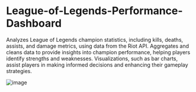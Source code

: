 # League-of-Legends-Performance-Dashboard
Analyzes League of Legends champion statistics, including kills, deaths, assists, and damage metrics, using data from the Riot API. Aggregates and cleans data to provide insights into champion performance, helping players identify strengths and weaknesses. Visualizations, such as bar charts, assist players in making informed decisions and enhancing their gameplay strategies.


![image](https://github.com/user-attachments/assets/b7862991-f6e0-43e9-b7d8-82572761142d)
